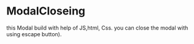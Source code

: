 # ModalCloseing
this Modal build with help of JS,html, Css.
you can close the modal with using escape button).
